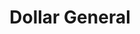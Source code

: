 ---
title: "Dollar General"
url: /panama-city/dollar-general-east-5th-street/
shop: variety store
---